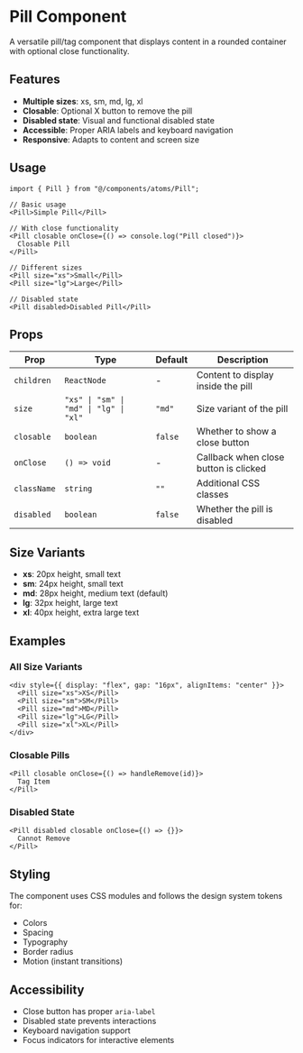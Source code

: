 # Pill Component

A versatile pill/tag component that displays content in a rounded container with optional close functionality.

## Features

- **Multiple sizes**: xs, sm, md, lg, xl
- **Closable**: Optional X button to remove the pill
- **Disabled state**: Visual and functional disabled state
- **Accessible**: Proper ARIA labels and keyboard navigation
- **Responsive**: Adapts to content and screen size

## Usage

```tsx
import { Pill } from "@/components/atoms/Pill";

// Basic usage
<Pill>Simple Pill</Pill>

// With close functionality
<Pill closable onClose={() => console.log("Pill closed")}>
  Closable Pill
</Pill>

// Different sizes
<Pill size="xs">Small</Pill>
<Pill size="lg">Large</Pill>

// Disabled state
<Pill disabled>Disabled Pill</Pill>
```

## Props

| Prop        | Type                                   | Default | Description                           |
| ----------- | -------------------------------------- | ------- | ------------------------------------- |
| `children`  | `ReactNode`                            | -       | Content to display inside the pill    |
| `size`      | `"xs" \| "sm" \| "md" \| "lg" \| "xl"` | `"md"`  | Size variant of the pill              |
| `closable`  | `boolean`                              | `false` | Whether to show a close button        |
| `onClose`   | `() => void`                           | -       | Callback when close button is clicked |
| `className` | `string`                               | `""`    | Additional CSS classes                |
| `disabled`  | `boolean`                              | `false` | Whether the pill is disabled          |

## Size Variants

- **xs**: 20px height, small text
- **sm**: 24px height, small text
- **md**: 28px height, medium text (default)
- **lg**: 32px height, large text
- **xl**: 40px height, extra large text

## Examples

### All Size Variants

```tsx
<div style={{ display: "flex", gap: "16px", alignItems: "center" }}>
  <Pill size="xs">XS</Pill>
  <Pill size="sm">SM</Pill>
  <Pill size="md">MD</Pill>
  <Pill size="lg">LG</Pill>
  <Pill size="xl">XL</Pill>
</div>
```

### Closable Pills

```tsx
<Pill closable onClose={() => handleRemove(id)}>
  Tag Item
</Pill>
```

### Disabled State

```tsx
<Pill disabled closable onClose={() => {}}>
  Cannot Remove
</Pill>
```

## Styling

The component uses CSS modules and follows the design system tokens for:

- Colors
- Spacing
- Typography
- Border radius
- Motion (instant transitions)

## Accessibility

- Close button has proper `aria-label`
- Disabled state prevents interactions
- Keyboard navigation support
- Focus indicators for interactive elements
